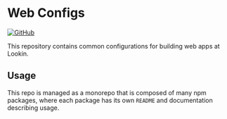 # Web Configs

[![GitHub](https://img.shields.io/github/license/lookin/web-configs?style=for-the-badge&labelColor=black)](LICENSE)

This repository contains common configurations for building web apps at Lookin.

## Usage

This repo is managed as a monorepo that is composed of many npm packages, where each package has its own `README` and documentation describing usage.
